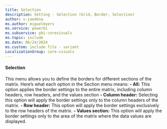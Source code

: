 ```yaml
---
title: Selection
description: Setting - Selection (Grid, Border, Selection)
author: v-jaedena
ms.author: miguelmyers
ms.service: powerbi
ms.subservice: pbi-corevisuals
ms.topic: include
ms.date: 06/24/2024
ms.custom: include file - variant
LocalizationGroup: core-visuals
---
```

#### Selection

This menu allows you to define the borders for different sections of the matrix. Here’s what each option in the Section menu means:
**- All:** This option applies the border settings to the entire matrix, including column headers, row headers, and the values section
**- Column header:** Selecting this option will apply the border settings only to the column headers of the matrix.
**- Row header:** This option will apply the border settings exclusively to the row headers of the matrix.
**- Values section:** This option will apply the border settings only to the area of the matrix where the data values are displayed.

